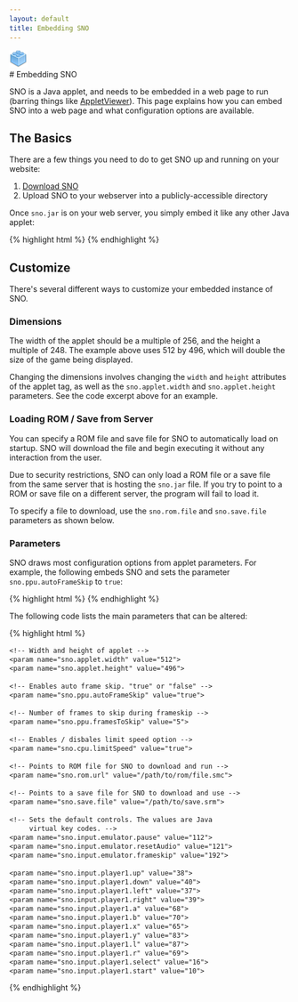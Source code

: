 ```yaml
---
layout: default
title: Embedding SNO
---
```

<div class="icon"><img src="images/brick.png" /></div>
# Embedding SNO

SNO is a Java applet, and needs to be embedded in a web page to run (barring things like [AppletViewer](http://en.wikipedia.org/wiki/AppletViewer)). This page explains how you can embed SNO into a web page and what configuration options are available.

## The Basics

There are a few things you need to do to get SNO up and running on your website:

1. [Download SNO](getting_sno.html)
2. Upload SNO to your webserver into a publicly-accessible directory

Once `sno.jar` is on your web server, you simply embed it like any other Java applet:

{% highlight html %}
<applet code="edu.fit.cs.sno.applet.SNOApplet.class" 
        archive="sno.jar" width="512" height="496">
    <param name="sno.applet.width" value="512">
    <param name="sno.applet.height" value="496">
</applet>
{% endhighlight %}

## Customize

There's several different ways to customize your embedded instance of SNO.

### Dimensions

The width of the applet should be a multiple of 256, and the height a multiple of 248. The example above uses 512 by 496, which will double the size of the game being displayed. 

Changing the dimensions involves changing the `width` and `height` attributes of the applet tag, as well as the `sno.applet.width` and `sno.applet.height` parameters. See the code excerpt above for an example.

### Loading ROM / Save from Server

You can specify a ROM file and save file for SNO to automatically load on startup. SNO will download the file and begin executing it without any interaction from the user.

Due to security restrictions, SNO can only load a ROM file or a save file from the same server that is hosting the `sno.jar` file. If you try to point to a ROM or save file on a different server, the program will fail to load it.

To specify a file to download, use the `sno.rom.file` and `sno.save.file` parameters as shown below.

### Parameters

SNO draws most configuration options from applet parameters. For example, the following embeds SNO and sets the parameter `sno.ppu.autoFrameSkip` to `true`:

{% highlight html %}
<applet code="edu.fit.cs.sno.applet.SNOApplet.class" 
        archive="sno.jar" width="512" height="496">
    <param name="sno.ppu.autoFrameSkip" value="true">
</applet>
{% endhighlight %}

The following code lists the main parameters that can be altered:

{% highlight html %}
<applet code="edu.fit.cs.sno.applet.SNOApplet.class" 
        archive="sno.jar" width="512" height="496">
    
    <!-- Width and height of applet -->
    <param name="sno.applet.width" value="512">
    <param name="sno.applet.height" value="496">
    
    <!-- Enables auto frame skip. "true" or "false" -->
    <param name="sno.ppu.autoFrameSkip" value="true">
    
    <!-- Number of frames to skip during frameskip -->
    <param name="sno.ppu.framesToSkip" value="5">
    
    <!-- Enables / disbales limit speed option -->
    <param name="sno.cpu.limitSpeed" value="true">
    
    <!-- Points to ROM file for SNO to download and run -->
    <param name="sno.rom.url" value="/path/to/rom/file.smc">
    
    <!-- Points to a save file for SNO to download and use -->
    <param name="sno.save.file" value="/path/to/save.srm">
    
    <!-- Sets the default controls. The values are Java
         virtual key codes. -->
    <param name="sno.input.emulator.pause" value="112">
    <param name="sno.input.emulator.resetAudio" value="121">
    <param name="sno.input.emulator.frameskip" value="192">

    <param name="sno.input.player1.up" value="38">
    <param name="sno.input.player1.down" value="40">
    <param name="sno.input.player1.left" value="37">
    <param name="sno.input.player1.right" value="39">
    <param name="sno.input.player1.a" value="68">
    <param name="sno.input.player1.b" value="70">
    <param name="sno.input.player1.x" value="65">
    <param name="sno.input.player1.y" value="83">
    <param name="sno.input.player1.l" value="87">
    <param name="sno.input.player1.r" value="69">
    <param name="sno.input.player1.select" value="16">
    <param name="sno.input.player1.start" value="10">
</applet>
{% endhighlight %}